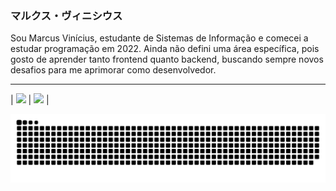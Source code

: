 ### **マルクス・ヴィニシウス**

Sou Marcus Vinícius, estudante de Sistemas de Informação e comecei a estudar programação em 2022. Ainda não defini uma área específica, pois gosto de aprender tanto frontend quanto backend, buscando sempre novos desafios para me aprimorar como desenvolvedor.

---

| <img src="https://streak-stats.demolab.com?user=eivini&theme=dark" height="195em"/> | <img src="https://github-readme-stats.vercel.app/api/top-langs/?username=eivini&layout=compact&theme=dark" height="195em"/> |

![Snake Commit Black](https://github.com/Platane/snk/raw/output/github-contribution-grid-snake-dark.svg)
